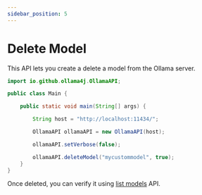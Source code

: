 ```yaml
---
sidebar_position: 5
---
```


# Delete Model

This API lets you create a delete a model from the Ollama server.

```java title="DeleteModel.java"
import io.github.ollama4j.OllamaAPI;

public class Main {

    public static void main(String[] args) {

        String host = "http://localhost:11434/";

        OllamaAPI ollamaAPI = new OllamaAPI(host);

        ollamaAPI.setVerbose(false);

        ollamaAPI.deleteModel("mycustommodel", true);
    }
}

```

Once deleted, you can verify it using [list models](./list-models) API.
